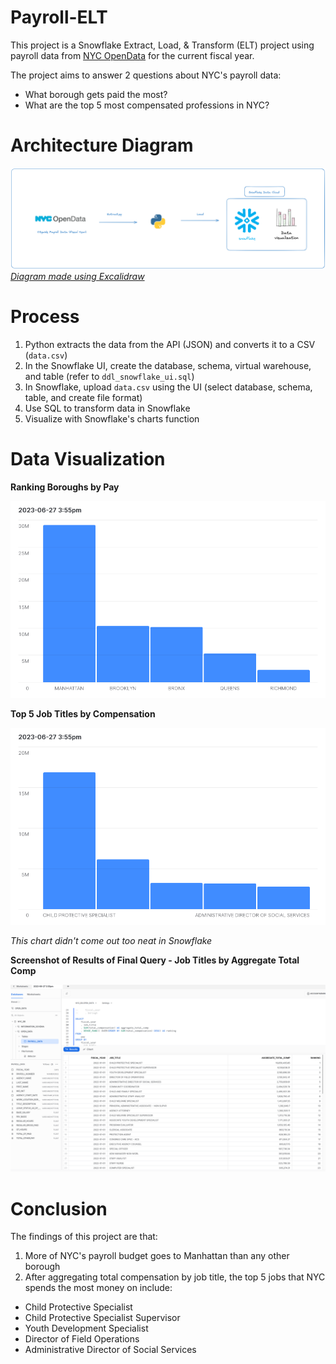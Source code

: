# Payroll-ELT 
This project is a Snowflake Extract, Load, & Transform (ELT) project using payroll data from [NYC OpenData](https://data.cityofnewyork.us/City-Government/Citywide-Payroll-Data-Fiscal-Year-/k397-673e) for the current fiscal year. 

The project aims to answer 2 questions about NYC's payroll data: 
* What borough gets paid the most?
* What are the top 5 most compensated professions in NYC?

# Architecture Diagram 
![Alt text](https://github.com/rojerdu-dev/Payroll-ELT/blob/main/Diagrams/ELT%20Diagram.png)
[_Diagram made using Excalidraw_](https://excalidraw.com/) 

# Process 
1. Python extracts the data from the API (JSON) and converts it to a CSV (`data.csv`)
2. In the Snowflake UI, create the database, schema, virtual warehouse, and table (refer to `ddl_snowflake_ui.sql`)
3. In Snowflake, upload `data.csv` using the UI (select database, schema, table, and create file format)
4. Use SQL to transform data in Snowflake
5. Visualize with Snowflake's charts function

# Data Visualization  
**Ranking Boroughs by Pay**

![alt text](https://github.com/rojerdu-dev/Payroll-ELT/blob/main/Diagrams/Total_Comp_by_Borough.png) 



**Top 5 Job Titles by Compensation** 

![alt_text](https://github.com/rojerdu-dev/Payroll-ELT/blob/main/Diagrams/top_five_chart.png)

_This chart didn't come out too neat in Snowflake_ 

**Screenshot of Results of Final Query - Job Titles by Aggregate Total Comp** 

![alt_text](https://github.com/rojerdu-dev/Payroll-ELT/blob/main/Screenshots/Job%20Title%20Rankings.png) 



# Conclusion
The findings of this project are that: 
1. More of NYC's payroll budget goes to Manhattan than any other borough
2. After aggregating total compensation by job title, the top 5 jobs that NYC spends the most money on include: 
  * Child Protective Specialist
  * Child Protective Specialist Supervisor
  * Youth Development Specialist
  * Director of Field Operations
  * Administrative Director of Social Services 
